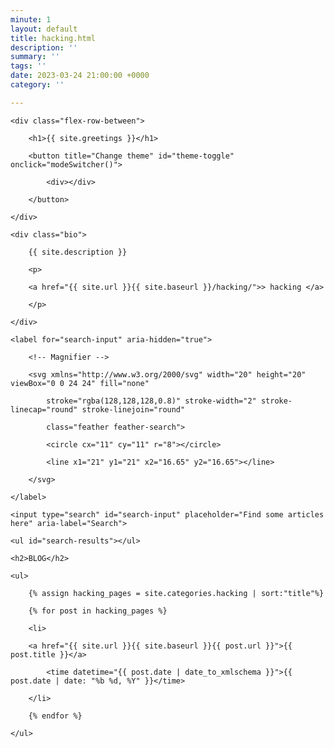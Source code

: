 ```yaml
---
minute: 1
layout: default
title: hacking.html
description: ''
summary: ''
tags: ''
date: 2023-03-24 21:00:00 +0000
category: ''

---
```

<section id="intro">

    <div class="flex-row-between">

        <h1>{{ site.greetings }}</h1>

        <button title="Change theme" id="theme-toggle" onclick="modeSwitcher()">

            <div></div>

        </button>

    </div>

    <div class="bio">

	    {{ site.description }}

        <p>

	    <a href="{{ site.url }}{{ site.baseurl }}/hacking/">> hacking </a>

        </p>

    </div>

</section>

<div class="search-article">

    <label for="search-input" aria-hidden="true">

        <!-- Magnifier -->

        <svg xmlns="http://www.w3.org/2000/svg" width="20" height="20" viewBox="0 0 24 24" fill="none"

            stroke="rgba(128,128,128,0.8)" stroke-width="2" stroke-linecap="round" stroke-linejoin="round"

            class="feather feather-search">

            <circle cx="11" cy="11" r="8"></circle>

            <line x1="21" y1="21" x2="16.65" y2="16.65"></line>

        </svg>

    </label>

    <input type="search" id="search-input" placeholder="Find some articles here" aria-label="Search">

    <ul id="search-results"></ul>

</div>

<section class="posts" id="Blog">

    <h2>BLOG</h2>

    <ul>

        {% assign hacking_pages = site.categories.hacking | sort:"title"%} 

        {% for post in hacking_pages %}

        <li>

		<a href="{{ site.url }}{{ site.baseurl }}{{ post.url }}">{{ post.title }}</a>

            <time datetime="{{ post.date | date_to_xmlschema }}">{{ post.date | date: "%b %d, %Y" }}</time>

        </li>

        {% endfor %}

    </ul>

</section>
